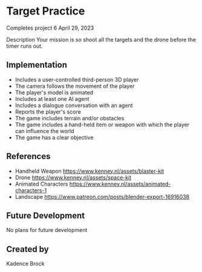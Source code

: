 # Target Practice
Completes project 6
April 29, 2023

Description
Your mission is so shoot all the targets and the drone before the timer runs out.

## Implementation
- Includes a user-controlled third-person 3D player
- The camera follows the movement of the player
- The player's model is animated
- Includes at least one AI agent
- Includes a dialogue conversation with an agent
- Reports the player's score
- The game includes terrain and/or obstacles
- The game includes a hand-held item or weapon  with which the player can influence the world
- The game has a clear objective

## References
- Handheld Weapon https://www.kenney.nl/assets/blaster-kit
- Drone https://www.kenney.nl/assets/space-kit
- Animated Characters https://www.kenney.nl/assets/animated-characters-1
- Landscape https://www.patreon.com/posts/blender-export-16916038 

## Future Development
No plans for future development

## Created by
Kadence Brock
